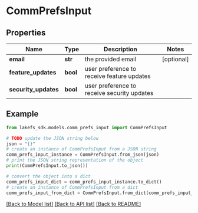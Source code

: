 # CommPrefsInput


## Properties

Name | Type | Description | Notes
------------ | ------------- | ------------- | -------------
**email** | **str** | the provided email | [optional] 
**feature_updates** | **bool** | user preference to receive feature updates | 
**security_updates** | **bool** | user preference to receive security updates | 

## Example

```python
from lakefs_sdk.models.comm_prefs_input import CommPrefsInput

# TODO update the JSON string below
json = "{}"
# create an instance of CommPrefsInput from a JSON string
comm_prefs_input_instance = CommPrefsInput.from_json(json)
# print the JSON string representation of the object
print(CommPrefsInput.to_json())

# convert the object into a dict
comm_prefs_input_dict = comm_prefs_input_instance.to_dict()
# create an instance of CommPrefsInput from a dict
comm_prefs_input_from_dict = CommPrefsInput.from_dict(comm_prefs_input_dict)
```
[[Back to Model list]](../README.md#documentation-for-models) [[Back to API list]](../README.md#documentation-for-api-endpoints) [[Back to README]](../README.md)


